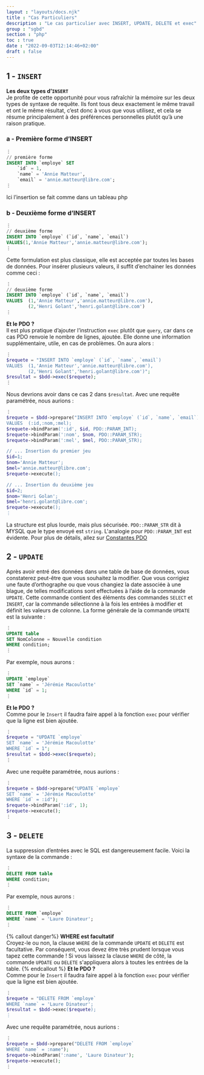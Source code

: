 ```yaml
---
layout : "layouts/docs.njk"
title : "Cas Particuliers"
description : "Le cas particulier avec INSERT, UPDATE, DELETE et exec"
group : "sgbd"
section : "php"
toc : true
date : "2022-09-03T12:14:46+02:00"
draft : false
---
```

## 1 - `INSERT`
**Les deux types d’`INSERT`**  
Je profite de cette opportunité pour vous rafraîchir la mémoire sur les deux types de syntaxe de requête. Ils font tous deux exactement le même travail et ont le même résultat, c’est donc à vous que vous utilisez, et cela se résume principalement à des préférences personnelles plutôt qu’à une raison pratique.
### a - Première forme d’INSERT
```sql
⋮
// première forme
INSERT INTO `employe` SET
    `id` = 1,
    `name` = 'Annie Matteur',
    `email` = 'annie.matteur@libre.com';
⋮
```
Ici l’insertion se fait comme dans un tableau php

### b - Deuxième forme d’INSERT
```sql
⋮
// deuxième forme
INSERT INTO `employe` (`id`, `name`, `email`)
VALUES(1,'Annie Matteur','annie.matteur@libre.com');  
⋮
```
Cette formulation est plus classique, elle est acceptée par toutes les bases de données. Pour insérer plusieurs valeurs, il suffit d’enchainer les données comme ceci :
```sql
⋮
// deuxième forme
INSERT INTO `employe` (`id`, `name`, `email`)
VALUES  (1,'Annie Matteur','annie.matteur@libre.com'),
        (2,'Henri Golant','henri.golant@libre.com') 
⋮
```
 **Et le PDO ?**  
Il est plus pratique d’ajouter l’instruction `exec` plutôt que `query`, car dans ce cas PDO renvoie le nombre de lignes, ajoutée. Elle donne une information supplémentaire, utile, en cas de problèmes. On aura alors :

```php
⋮
$requete = "INSERT INTO `employe` (`id`, `name`, `email`)
VALUES  (1,'Annie Matteur','annie.matteur@libre.com'),
        (2,'Henri Golant','henri.golant@libre.com')";
$resultat = $bdd->exec($requete);
⋮
```

Nous devrions avoir dans ce cas 2 dans `$resultat`.
Avec une requête paramétrée, nous aurions :
```php
⋮
$requete = $bdd->prepare("INSERT INTO `employe` (`id`, `name`, `email`)
VALUES  (:id,:nom,:mel);
$requete->bindParam(':id', $id, PDO::PARAM_INT);
$requete->bindParam(':nom', $nom, PDO::PARAM_STR);
$requete->bindParam(':mel', $mel, PDO::PARAM_STR);

// ... Insertion du premier jeu
$id=1;
$nom='Annie Matteur';
$mel='annie.matteur@libre.com';
$requete->execute();

// ... Insertion du deuxième jeu
$id=2;
$nom='Henri Golan';
$mel='henri.golant@libre.com';
$requete->execute();
⋮
```

La structure est plus lourde, mais plus sécurisée.
`PDO::PARAM_STR` dit à MYSQL que le type envoyé est `string`. L'analogie pour `PDO::PARAM_INT` est évidente. Pour plus de détails, allez sur [Constantes PDO](https://www.php.net/manual/fr/pdo.constants.php)

## 2 - `UPDATE`
Après avoir entré des données dans une table de base de données, vous constaterez peut-être que vous souhaitez la modifier. 
Que vous corrigiez une faute d’orthographe ou que vous changiez la date associée à une blague, de telles modifications sont
effectuées à l’aide de la commande `UPDATE`. Cette commande contient des éléments des commandes `SELECT` et `INSERT`, 
car la commande sélectionne à la fois les entrées à modifier et définit les valeurs de colonne. La forme générale de la commande `UPDATE` est la suivante :
```sql
⋮
UPDATE table
SET NomColonne = Nouvelle condition
WHERE condition;
⋮
```
Par exemple, nous aurons :
```sql
⋮
UPDATE `employe`
SET `name` = 'Jérémie Macoulotte'
WHERE `id` = 1;
⋮
```
**Et le PDO ?**  
Comme pour le `Insert` il faudra faire appel à la fonction `exec` pour vérifier que la ligne est bien ajoutée.
```php
⋮
$requete = "UPDATE `employe`
SET `name` = 'Jérémie Macoulotte'
WHERE `id` = 1";
$resultat = $bdd->exec($requete);
⋮
```
Avec une requête paramétrée, nous aurions :
```php
⋮
$requete = $bdd->prepare("UPDATE `employe`
SET `name` = 'Jérémie Macoulotte'
WHERE `id` = :id");
$requete->bindParam(':id', 1);
$requete->execute();
⋮
```

## 3 - `DELETE`
La suppression d’entrées avec le SQL est dangereusement facile. Voici la syntaxe de la commande :

```sql
⋮
DELETE FROM table
WHERE condition;
⋮
```

Par exemple, nous aurons :

```sql
⋮
DELETE FROM `employe`
WHERE `name` = 'Laure Dinateur';
⋮
```
{% callout danger%}
**WHERE est facultatif**  
Croyez-le ou non, la clause `WHERE` de la commande `UPDATE` et `DELETE` est facultative. 
Par conséquent, vous devez être très prudent lorsque vous tapez cette commande ! Si vous laissez la clause `WHERE` de côté, 
la commande `UPDATE` ou `DELETE` s'appliquera alors à toutes les entrées de la table.
{% endcallout %}
**Et le PDO ?**  
Comme pour le `Insert` il faudra faire appel à la fonction `exec` pour vérifier que la ligne est bien ajoutée.

```php
⋮
$requete = "DELETE FROM `employe`
WHERE `name` = 'Laure Dinateur';
$resultat = $bdd->exec($requete);
⋮
```

Avec une requête paramétrée, nous aurions :

```php
⋮
$requete = $bdd->prepare("DELETE FROM `employe`
WHERE `name` = :name");
$requete->bindParam(':name', 'Laure Dinateur');
$requete->execute();
⋮
```
